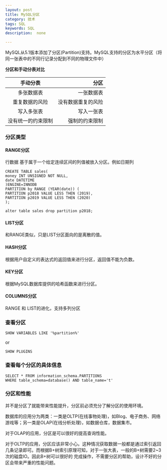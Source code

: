 ```yaml
---
layout: post
title: MySQL分区
category: 技术
tags: SQL
keywords: SQL
description:  none

---
```


MySQL从5.1版本添加了分区(Partition)支持。MySQL支持的分区为水平分区（将同一张表中的不同行记录分配到不同的物理文件中）

**分区和手动分表对比**

|手动分表|分区|
|:--------:| -------------:|
| 多张数据表 | 一张数据表|
| 重复数据的风险 | 没有数据重复的风险 |
写入多张表|写入一张表
没有统一的约束限制|强制的约束限制

### 分区类型

#### RANGE分区

行数据 基于属于一个给定连续区间的列值被放入分区。例如日期列

```
CREATE TABLE sales(
money INT UNSIGNED NOT NULL,
date DATETIME
)ENGINE=INNODB
PARTITION by RANGE (YEAR(date)) (
PARTITION p2018 VALUE LESS THEN (2019),
PARTITION p2019 VALUE LESS THEN (2020)
);
```

```
alter table sales drop partition p2018;
```

#### LIST分区

和RANGE类似，只是LIST分区面向的是离散的值。

#### HASH分区

根据用户自定义的表达式的返回值来进行分区，返回值不能为负数。

#### KEY分区

根据MySQL数据库提供的哈希函数来进行分区。

#### COLUMNS分区
RANGE 和 LIST的进化，支持多列分区


### 查看分区

```
SHOW VARIABLES LIKE '%partition%'
```
or

```
SHOW PLUGINS
```

### 查看每个分区的具体信息

```
SELECT * FROM information_schema.PARTITIONS
WHERE table_schema=database() AND table_name='t'
```

### 分区和性能

并不是分区了就能带来性能提升，分区前必须充分了解分区的使用环境。

数据库的应用分为两类：一类是OLTP(在线事物处理)，如Blog、电子商务、网络游戏等；另一类是OLAP(在线分析处理)，如数据仓库，数据集市。

对于OLAP的应用，分区是可以很好的提高查询性能。

对于OLTP的应用，分区应该非常小心。这种情况获取数据一般都是通过索引返回几条记录即可。而根据B+树索引原理可知，对于一张大表，一般的B+树需要2~3次的磁盘IO。因此B+树可以很好的 完成操作，不需要分区的帮助，设计不好的分区会带来严重的性能问题。
